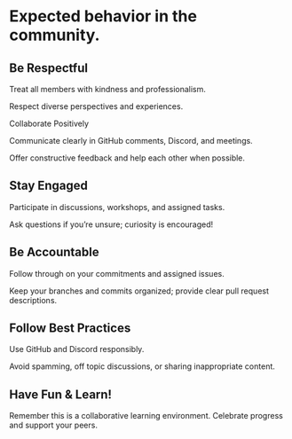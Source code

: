 # Expected behavior in the community.

## Be Respectful

Treat all members with kindness and professionalism.

Respect diverse perspectives and experiences.

Collaborate Positively

Communicate clearly in GitHub comments, Discord, and meetings.

Offer constructive feedback and help each other when possible.

## Stay Engaged

Participate in discussions, workshops, and assigned tasks.

Ask questions if you’re unsure; curiosity is encouraged!

## Be Accountable

Follow through on your commitments and assigned issues.

Keep your branches and commits organized; provide clear pull request descriptions.

## Follow Best Practices

Use GitHub and Discord responsibly.

Avoid spamming, off topic discussions, or sharing inappropriate content.

## Have Fun & Learn!

Remember this is a collaborative learning environment. Celebrate progress and support your peers.
